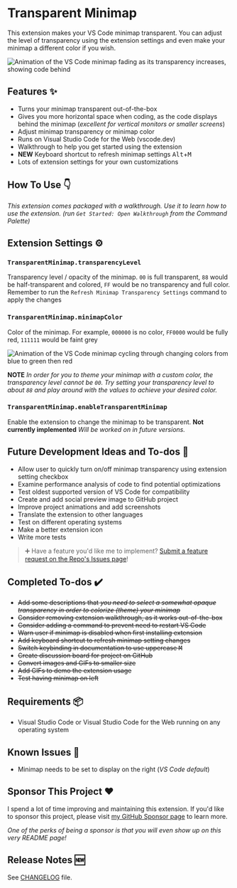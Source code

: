 # Transparent Minimap

This extension makes your VS Code minimap transparent. You can adjust the level of transparency using the extension settings and even make your minimap a different color if you wish.

![Animation of the VS Code minimap fading as its transparency increases, showing code behind](images/Transparent-Minimap.avifs)

## Features ✨

- Turns your minimap transparent out-of-the-box
- Gives you more horizontal space when coding, as the code displays behind the minimap (*excellent for vertical monitors or smaller screens*)
- Adjust minimap transparency or minimap color
- Runs on Visual Studio Code for the Web (vscode.dev)
- Walkthrough to help you get started using the extension
- **NEW** Keyboard shortcut to refresh minimap settings <kbd>Alt</kbd>+<kbd>M</kbd>
- Lots of extension settings for your own customizations

## How To Use 👇

*This extension comes packaged with a walkthrough. Use it to learn how to use the extension. (run `Get Started: Open Walkthrough` from the Command Palette)*

## Extension Settings ⚙️

### `TransparentMinimap.transparencyLevel`

Transparency level / opacity of the minimap.
`00` is full transparent, `88` would be half-transparent and colored, `FF` would be no transparency and full color.
Remember to run the `Refresh Minimap Transparency Settings` command to apply the changes

### `TransparentMinimap.minimapColor`

Color of the minimap.
For example, `000000` is no color, `FF0000` would be fully red, `111111` would be faint grey

![Animation of the VS Code minimap cycling through changing colors from blue to green then red](images/Transparent-Minimap-Color.avifs)

**NOTE** *In order for you to theme your minimap with a custom color, the transparency level cannot be `00`. Try setting your transparency level to about `88` and play around with the values to achieve your desired color.*

### `TransparentMinimap.enableTransparentMinimap`

Enable the extension to change the minimap to be transparent.
**Not currently implemented**
*Will be worked on in future versions.*

## Future Development Ideas and To-dos 📝

- Allow user to quickly turn on/off minimap transparency using extension setting checkbox
- Examine performance analysis of code to find potential optimizations
- Test oldest supported version of VS Code for compatibility
- Create and add social preview image to GitHub project
- Improve project animations and add screenshots
- Translate the extension to other languages
- Test on different operating systems
- Make a better extension icon
- Write more tests

> ➕ Have a feature you'd like me to implement? [Submit a feature request on the Repo's Issues page](https://github.com/BenRogersWPG/VSCode-Transparent-Minimap/issues)!

## Completed To-dos ✔️

- ~~Add some descriptions that *you need to select a somewhat opaque transparency in order to colorize (theme) your minimap*~~
- ~~Consider removing extension walkthrough, as it works out-of-the-box~~
- ~~Consider adding a command to prevent need to restart VS Code~~
- ~~Warn user if minimap is disabled when first installing extension~~
- ~~Add keyboard shortcut to refresh minimap setting changes~~
- ~~Switch keybinding in documentation to use uppercase <kbd>M</kbd>~~
- ~~Create discussion board for project on GitHub~~
- ~~Convert images and GIFs to smaller size~~
- ~~Add GIFs to demo the extension usage~~
- ~~Test having minimap on left~~

## Requirements 📦

- Visual Studio Code or Visual Studio Code for the Web running on any operating system

## Known Issues 🐛

- Minimap needs to be set to display on the right (*VS Code default*)

## Sponsor This Project ❤️

I spend a lot of time improving and maintaining this extension. If you'd like to sponsor this project, please visit [my GitHub Sponsor page](https://github.com/sponsors/BenRogersWPG/) to learn more.

*One of the perks of being a sponsor is that you will even show up on this very README page!*

## Release Notes 🆕

See [CHANGELOG](https://github.com/BenRogersWPG/VSCode-Transparent-Minimap/blob/master/CHANGELOG.md) file.